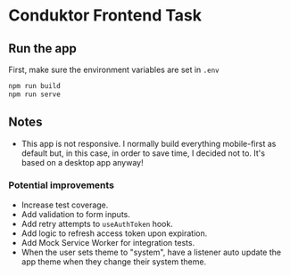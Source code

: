 # Conduktor Frontend Task

## Run the app

First, make sure the environment variables are set in `.env`

```bash
npm run build
npm run serve
```

## Notes

- This app is not responsive. I normally build everything mobile-first as default but, in this case, in order to save time, I decided not to. It's based on a desktop app anyway!

### Potential improvements

- Increase test coverage.
- Add validation to form inputs.
- Add retry attempts to `useAuthToken` hook.
- Add logic to refresh access token upon expiration.
- Add Mock Service Worker for integration tests.
- When the user sets theme to "system", have a listener auto update the app theme when they change their system theme.
